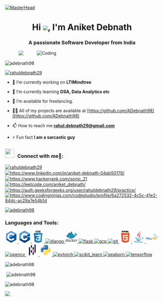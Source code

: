 [![MasterHead](https://user-images.githubusercontent.com/40365046/87854566-17dad380-c913-11ea-893c-5a5782dbc12b.gif)](https://ADebnath98.io)
<h1 align="center">Hi  <img src="https://media.giphy.com/media/hvRJCLFzcasrR4ia7z/giphy.gif" width="35">, I'm Aniket Debnath</h1>
<h3 align="center">A passionate Software Developer from India</h3>
<img align="right" alt="Coding" width="400" src="https://raw.githubusercontent.com/Adam-pw/Adam-pw/main/animation_500_kxa883sd.gif">

<p align="center">
	<a href="https://github.com/ADebnath98">
		<img src="https://readme-typing-svg.herokuapp.com?lines=Software+Engineer;Data+Structures+and+Algorithms;Freelancer;DS%20|%20AI%20|%20ML%20Enthusiastic;Always%20learning%20new%20things&center=true&width=380&height=45">
	</a>
</p>

<p align="left"> <img src="https://komarev.com/ghpvc/?username=adebnath98&label=Profile%20views&color=0e75b6&style=flat" alt="adebnath98" /> </p>

<p align="left"> <a href="https://twitter.com/rahuldebnath29" target="blank"><img src="https://img.shields.io/twitter/follow/rahuldebnath29?logo=twitter&style=for-the-badge" alt="rahuldebnath29" /></a> </p>

- 🔭 I’m currently working on **LTIMindtree**

- 🌱 I’m currently learning **DSA, Data Analytics etc**

- 🤝 I’m available for freelancing.

- 👨‍💻 All of my projects are available at [https://github.com/ADebnath98](https://github.com/ADebnath98)

- 📫 How to reach me **rahul.debnath29@gmail.com**

- ⚡ Fun fact **I am a sarcastic guy**


<h3 align="left"><img src="https://media.giphy.com/media/iY8CRBdQXODJSCERIr/giphy.gif" width="30" height="30" style="margin-right: 10px;">Connect with me🤝:</h3>
<p align="left">
<a href="https://twitter.com/rahuldebnath29" target="blank"><img align="center" src="https://raw.githubusercontent.com/rahuldkjain/github-profile-readme-generator/master/src/images/icons/Social/twitter.svg" alt="rahuldebnath29" height="30" width="40" /></a>
<a href="https://linkedin.com/in/https://www.linkedin.com/in/aniket-debnath-04ab50179/" target="blank"><img align="center" src="https://raw.githubusercontent.com/rahuldkjain/github-profile-readme-generator/master/src/images/icons/Social/linked-in-alt.svg" alt="https://www.linkedin.com/in/aniket-debnath-04ab50179/" height="30" width="40" /></a>
<a href="https://www.hackerrank.com/https://www.hackerrank.com/sonic_21" target="blank"><img align="center" src="https://raw.githubusercontent.com/rahuldkjain/github-profile-readme-generator/master/src/images/icons/Social/hackerrank.svg" alt="https://www.hackerrank.com/sonic_21" height="30" width="40" /></a>
<a href="https://www.leetcode.com/https://leetcode.com/aniket_debnath/" target="blank"><img align="center" src="https://raw.githubusercontent.com/rahuldkjain/github-profile-readme-generator/master/src/images/icons/Social/leet-code.svg" alt="https://leetcode.com/aniket_debnath/" height="30" width="40" /></a>
<a href="https://auth.geeksforgeeks.org/user/https://auth.geeksforgeeks.org/user/rahuldebnath29/practice/" target="blank"><img align="center" src="https://raw.githubusercontent.com/rahuldkjain/github-profile-readme-generator/master/src/images/icons/Social/geeks-for-geeks.svg" alt="https://auth.geeksforgeeks.org/user/rahuldebnath29/practice/" height="30" width="40" /></a>
<a href="https://www.codingninjas.com/codestudio/profile/6a272532-4c5c-41e2-84dc-ac29a7e54b1d" target="blank"><img align="center" src="https://s3-ap-southeast-1.amazonaws.com/codestudio.codingninjas.com/codestudio/assets/icons/codestudio-logo.svg" alt="https://www.codingninjas.com/codestudio/profile/6a272532-4c5c-41e2-84dc-ac29a7e54b1d" height="30" width="40" /></a>
</p>

<p align="left"> <a href="https://github.com/ryo-ma/github-profile-trophy"><img src="https://github-profile-trophy.vercel.app/?username=adebnath98" alt="adebnath98" /></a> </p>

<h3 align="left">Languages and Tools:</h3>
<p align="left"> <a href="https://www.cprogramming.com/" target="_blank" rel="noreferrer"> <img src="https://raw.githubusercontent.com/devicons/devicon/master/icons/c/c-original.svg" alt="c" width="40" height="40"/> </a> <a href="https://www.w3schools.com/cpp/" target="_blank" rel="noreferrer"> <img src="https://raw.githubusercontent.com/devicons/devicon/master/icons/cplusplus/cplusplus-original.svg" alt="cplusplus" width="40" height="40"/> </a> <a href="https://www.w3schools.com/css/" target="_blank" rel="noreferrer"> <img src="https://raw.githubusercontent.com/devicons/devicon/master/icons/css3/css3-original-wordmark.svg" alt="css3" width="40" height="40"/> </a> <a href="https://www.djangoproject.com/" target="_blank" rel="noreferrer"> <img src="https://cdn.worldvectorlogo.com/logos/django.svg" alt="django" width="40" height="40"/> </a> <a href="https://www.docker.com/" target="_blank" rel="noreferrer"> <img src="https://raw.githubusercontent.com/devicons/devicon/master/icons/docker/docker-original-wordmark.svg" alt="docker" width="40" height="40"/> </a> <a href="https://flask.palletsprojects.com/" target="_blank" rel="noreferrer"> <img src="https://www.vectorlogo.zone/logos/pocoo_flask/pocoo_flask-icon.svg" alt="flask" width="40" height="40"/> </a> <a href="https://cloud.google.com" target="_blank" rel="noreferrer"> <img src="https://www.vectorlogo.zone/logos/google_cloud/google_cloud-icon.svg" alt="gcp" width="40" height="40"/> </a> <a href="https://git-scm.com/" target="_blank" rel="noreferrer"> <img src="https://www.vectorlogo.zone/logos/git-scm/git-scm-icon.svg" alt="git" width="40" height="40"/> </a> <a href="https://www.w3.org/html/" target="_blank" rel="noreferrer"> <img src="https://raw.githubusercontent.com/devicons/devicon/master/icons/html5/html5-original-wordmark.svg" alt="html5" width="40" height="40"/> </a> <a href="https://www.java.com" target="_blank" rel="noreferrer"> <img src="https://raw.githubusercontent.com/devicons/devicon/master/icons/java/java-original.svg" alt="java" width="40" height="40"/> </a> <a href="https://www.mysql.com/" target="_blank" rel="noreferrer"> <img src="https://raw.githubusercontent.com/devicons/devicon/master/icons/mysql/mysql-original-wordmark.svg" alt="mysql" width="40" height="40"/> </a> <a href="https://opencv.org/" target="_blank" rel="noreferrer"> <img src="https://www.vectorlogo.zone/logos/opencv/opencv-icon.svg" alt="opencv" width="40" height="40"/> </a> <a href="https://pandas.pydata.org/" target="_blank" rel="noreferrer"> <img src="https://raw.githubusercontent.com/devicons/devicon/2ae2a900d2f041da66e950e4d48052658d850630/icons/pandas/pandas-original.svg" alt="pandas" width="40" height="40"/> </a> <a href="https://www.python.org" target="_blank" rel="noreferrer"> <img src="https://raw.githubusercontent.com/devicons/devicon/master/icons/python/python-original.svg" alt="python" width="40" height="40"/> </a> <a href="https://pytorch.org/" target="_blank" rel="noreferrer"> <img src="https://www.vectorlogo.zone/logos/pytorch/pytorch-icon.svg" alt="pytorch" width="40" height="40"/> </a> <a href="https://scikit-learn.org/" target="_blank" rel="noreferrer"> <img src="https://upload.wikimedia.org/wikipedia/commons/0/05/Scikit_learn_logo_small.svg" alt="scikit_learn" width="40" height="40"/> </a> <a href="https://seaborn.pydata.org/" target="_blank" rel="noreferrer"> <img src="https://seaborn.pydata.org/_images/logo-mark-lightbg.svg" alt="seaborn" width="40" height="40"/> </a> <a href="https://www.tensorflow.org" target="_blank" rel="noreferrer"> <img src="https://www.vectorlogo.zone/logos/tensorflow/tensorflow-icon.svg" alt="tensorflow" width="40" height="40"/> </a> </p>

<p><img align="center" src="https://github-readme-stats.vercel.app/api/top-langs?username=adebnath98&show_icons=true&locale=en&layout=compact" alt="adebnath98" /></p>

<p>&nbsp;<img align="center" src="https://github-readme-stats.vercel.app/api?username=adebnath98&show_icons=true&locale=en" alt="adebnath98" /></p>

<p><img align="center" src="https://github-readme-streak-stats.herokuapp.com/?user=adebnath98&" alt="adebnath98" /></p>

  
<p align="left">
  <img src="https://capsule-render.vercel.app/api?type=waving&color=gradient&height=100&section=footer"/>
</p>

